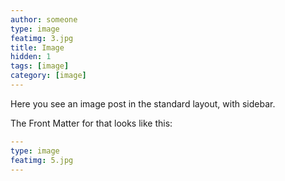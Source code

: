 ```yaml
---
author: someone
type: image
featimg: 3.jpg
title: Image
hidden: 1
tags: [image]
category: [image]
---
```

Here you see an image post in the standard layout, with sidebar.

The Front Matter for that looks like this:

```yml
---
type: image
featimg: 5.jpg
---
```
